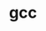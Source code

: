 ---
title: "gcc"
layout: cache
categories: [package, v0.22.0]
meta: {"versions": ["11.2.0", "12.3.0", "13.2.0"], "compilers": ["gcc@=10.2.1", "gcc@=11.4.0", "gcc@=7.3.1", "gcc@=7.5.0", "oneapi@=2024.0.0"], "oss": ["amzn2", "centos7", "ubuntu18.04", "ubuntu22.04"], "platforms": ["linux"], "targets": ["aarch64", "neoverse_n1", "x86_64_v3"], "stacks": ["aws-isc", "aws-isc-aarch64", "developer-tools", "developer-tools-manylinux2014", "e4s-oneapi", "root", "tutorial"], "num_specs": 7, "num_specs_by_stack": {"aws-isc-aarch64": 2, "root": 7, "aws-isc": 1, "developer-tools-manylinux2014": 1, "developer-tools": 1, "tutorial": 1, "e4s-oneapi": 1}}
spec_details: [{"hash": "xocedwufnhekpnuqaltsddk3rg3hmj5h", "compiler": "gcc@=7.3.1", "versions": ["11.2.0"], "os": "amzn2", "platform": "linux", "target": "aarch64", "variants": ["~binutils", "+bootstrap", "build_system=autotools", "build_type=RelWithDebInfo", "~graphite", "languages='c,c++,fortran'", "~nvptx", "patches=0d13622,cc6112d", "~piclibs", "~profiled", "~strip"], "stacks": ["aws-isc-aarch64", "root"], "size": "-", "tarball": "https://binaries.spack.io/v0.22.0/build_cache/linux-amzn2-aarch64/gcc-7.3.1/gcc-11.2.0/linux-amzn2-aarch64-gcc-7.3.1-gcc-11.2.0-xocedwufnhekpnuqaltsddk3rg3hmj5h.spack"}, {"hash": "ghvfbg2z3t3vmrixfguqoqmtagizxlk7", "compiler": "gcc@=7.3.1", "versions": ["11.2.0"], "os": "amzn2", "platform": "linux", "target": "neoverse_n1", "variants": ["~binutils", "+bootstrap", "build_system=autotools", "build_type=RelWithDebInfo", "~graphite", "languages='c,c++,fortran'", "~nvptx", "patches=0d13622,cc6112d", "~piclibs", "~profiled", "~strip"], "stacks": ["aws-isc-aarch64", "root"], "size": "-", "tarball": "https://binaries.spack.io/v0.22.0/build_cache/linux-amzn2-neoverse_n1/gcc-7.3.1/gcc-11.2.0/linux-amzn2-neoverse_n1-gcc-7.3.1-gcc-11.2.0-ghvfbg2z3t3vmrixfguqoqmtagizxlk7.spack"}, {"hash": "orhlhspcwzhemmyzyeoe3zqnhzz3jksd", "compiler": "gcc@=7.3.1", "versions": ["11.2.0"], "os": "amzn2", "platform": "linux", "target": "x86_64_v3", "variants": ["~binutils", "+bootstrap", "build_system=autotools", "build_type=RelWithDebInfo", "~graphite", "languages='c,c++,fortran'", "~nvptx", "patches=0d13622,cc6112d", "~piclibs", "~profiled", "~strip"], "stacks": ["root", "aws-isc"], "size": "-", "tarball": "https://binaries.spack.io/v0.22.0/build_cache/linux-amzn2-x86_64_v3/gcc-7.3.1/gcc-11.2.0/linux-amzn2-x86_64_v3-gcc-7.3.1-gcc-11.2.0-orhlhspcwzhemmyzyeoe3zqnhzz3jksd.spack"}, {"hash": "nhe7o2fnxj4dnnnsslzmxuvq32tx5gri", "compiler": "gcc@=10.2.1", "versions": ["13.2.0"], "os": "centos7", "platform": "linux", "target": "x86_64_v3", "variants": ["~binutils", "+bootstrap", "build_system=autotools", "build_type=RelWithDebInfo", "~graphite", "languages='c,c++,fortran,jit'", "~nvptx", "~piclibs", "~profiled", "+strip"], "stacks": ["root", "developer-tools-manylinux2014"], "size": "-", "tarball": "https://binaries.spack.io/v0.22.0/build_cache/linux-centos7-x86_64_v3/gcc-10.2.1/gcc-13.2.0/linux-centos7-x86_64_v3-gcc-10.2.1-gcc-13.2.0-nhe7o2fnxj4dnnnsslzmxuvq32tx5gri.spack"}, {"hash": "xc42qfkymmlwwska7x5doe7jdcu7rokf", "compiler": "gcc@=7.5.0", "versions": ["13.2.0"], "os": "ubuntu18.04", "platform": "linux", "target": "x86_64_v3", "variants": ["~binutils", "+bootstrap", "build_system=autotools", "build_type=RelWithDebInfo", "~graphite", "languages='c,c++,fortran,jit'", "~nvptx", "~piclibs", "~profiled", "+strip"], "stacks": ["root", "developer-tools"], "size": "-", "tarball": "https://binaries.spack.io/v0.22.0/build_cache/linux-ubuntu18.04-x86_64_v3/gcc-7.5.0/gcc-13.2.0/linux-ubuntu18.04-x86_64_v3-gcc-7.5.0-gcc-13.2.0-xc42qfkymmlwwska7x5doe7jdcu7rokf.spack"}, {"hash": "44y5s2q4znsmpvyipigyo4uuzfihtyox", "compiler": "gcc@=11.4.0", "versions": ["12.3.0"], "os": "ubuntu22.04", "platform": "linux", "target": "x86_64_v3", "variants": ["~binutils", "+bootstrap", "build_system=autotools", "build_type=RelWithDebInfo", "~graphite", "languages='c,c++,fortran'", "~nvptx", "~piclibs", "~profiled", "~strip"], "stacks": ["tutorial", "root"], "size": "-", "tarball": "https://binaries.spack.io/v0.22.0/build_cache/linux-ubuntu22.04-x86_64_v3/gcc-11.4.0/gcc-12.3.0/linux-ubuntu22.04-x86_64_v3-gcc-11.4.0-gcc-12.3.0-44y5s2q4znsmpvyipigyo4uuzfihtyox.spack"}, {"hash": "k7gjgmzszupjjufjotjk7d7a2rwfqiua", "compiler": "oneapi@=2024.0.0", "versions": ["13.2.0"], "os": "ubuntu22.04", "platform": "linux", "target": "x86_64_v3", "variants": ["~binutils", "+bootstrap", "build_system=autotools", "build_type=RelWithDebInfo", "~graphite", "languages='c,c++,fortran'", "~nvptx", "~piclibs", "~strip"], "stacks": ["e4s-oneapi", "root"], "size": "-", "tarball": "https://binaries.spack.io/v0.22.0/build_cache/linux-ubuntu22.04-x86_64_v3/oneapi-2024.0.0/gcc-13.2.0/linux-ubuntu22.04-x86_64_v3-oneapi-2024.0.0-gcc-13.2.0-k7gjgmzszupjjufjotjk7d7a2rwfqiua.spack"}]
---